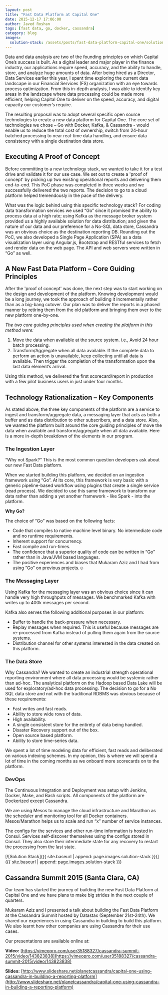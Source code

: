 ```yaml
---
layout: post
title: "Fast Data Platform at Capital One"
date: 2015-12-17 17:06:00
author: Javed Roshan
tags: [fast data, go, docker, cassandra]
category: blog
images:
  solution-stack: /assets/posts/fast-data-platform-capital-one/solution-stack.png
---
```


Data and data analysis are two of the founding principles on which Capital One’s success is built. As a digital leader and major player in the finance industry, our applications require speed, accuracy, and the ability to handle, store, and analyze huge amounts of data. After being hired as a Director, Data Services earlier this year, I spent time exploring the current data landscape in our Financial Services (FS) organization with an eye towards process optimization. From this in-depth analysis, I was able to identify key areas in the landscape where data processing could be made more efficient, helping Capital One to deliver on the speed, accuracy, and digital capacity our customer’s require.

<!--more-->

The resulting proposal was to adopt several specific open source technologies to create a new data platform for Capital One. The core set of technologies we chose – Go with Docker, Kafka, & Cassandra - would enable us to reduce the total cost of ownership, switch from 24-hour batched processing to near real-time data handling, and ensure data consistency with a single destination data store.

## Executing A Proof of Concept

Before committing to a new technology stack, we wanted to take it for a test drive and validate it for our use case. We set out to create a 'proof of concept' by picking up two existing operational reports and delivering them end-to-end. This PoC phase was completed in three weeks and we successfully delivered the two reports. The decision to go to a cloud platform helped tremendously in the pace of the delivery. 

What was the logic behind using this specific technology stack? For coding data transformation services we used “Go” since it promised the ability to process data at a high rate; using Kafka as the message broker system provided us a highly available solution for data distribution; and given the nature of our data and our preference for a No-SQL data store, Cassandra was an obvious choice as the destination reporting DB. Rounding out the PoC, we also developed a Single Page Application (SPA) as a data visualization layer using Angular.js, Bootstrap and RESTful services to fetch and render data on the web page. The API and web servers were written in “Go” as well.

## A New Fast Data Platform – Core Guiding Principles

After the 'proof of concept' was done, the next step was to start working on the design and development of the platform. Knowing development would be a long journey, we took the approach of building it incrementally rather than as a big-bang cutover. Our plan was to deliver the reports in a phased manner by retiring them from the old platform and bringing them over to the new platform one-by-one. 

*The two core guiding principles used when creating the platform in this method were:*

1. Move the data when available at the source system. i.e., Avoid 24 hour batch processing.
2. Transform/Aggregate when all data available. If the complete data to perform an action is unavailable, keep collecting until all data is available. Then trigger the completion of the transformation upon the last data element’s arrival.

Using this method, we delivered the first scorecard/report in production with a few pilot business users in just under four months.

## Technology Rationalization – Key Components

As stated above, the three key components of the platform are a service to ingest and transform/aggregate data, a messaging layer that acts as both a buffer and as data distribution to other subscribers, and a data store. Also, we wanted the platform built around the core guiding principles of move the data when available and transform/aggregate when all data available. Here is a more in-depth breakdown of the elements in our program.

### The Ingestion Layer

“Why not Spark?” This is the most common question developers ask about our new Fast Data platform. 

When we started building this platform, we decided on an ingestion framework using “Go”. At its core, this framework is very basic with a generic pipeline-based workflow using plugins that create a single service (read process). We decided to use this same framework to transform our data rather than adding a yet another framework - like Spark - into the platform.

**Why Go?**

The choice of “Go” was based on the following facts:

* Code that compiles to native machine level binary. No intermediate code and no runtime requirements.
* Inherent support for concurrency.
* Fast compile and run-times.
* The confidence that a superior quality of code can be written in “Go” rather than in Java/JVM based languages.
* The positive experiences and biases that Mukaram Aziz and I had from using “Go” on previous projects.☺

### The Messaging Layer

Using Kafka for the messaging layer was an obvious choice since it can handle very high throughputs of messages. We benchmarked Kafka with writes up to 400k messages per second.

Kafka also serves the following additional purposes in our platform:

* Buffer to handle the back-pressure when necessary.
* Replay messages when required. This is useful because messages are re-processed from Kafka instead of pulling them again from the source systems.
* Distribution channel for other systems interested in the data created on this platform.

### The Data Store

Why Cassandra? We wanted to create an industrial strength operational reporting environment where all data processing would be systemic rather than ad-hoc. The analytical platform on the Hadoop based Data Lake will be used for exploratory/ad-hoc data processing. The decision to go for a No SQL data store and not with the traditional RDBMS was obvious because of these requirements:

* Fast writes and fast reads.
* Ability to store wide rows of data.
* High availability.
* A single consistent store for the entirety of data being handled.
* Disaster Recovery support out of the box.
* Open source based platform.
* Ability to store time-series data.

We spent a lot of time modeling data for efficient, fast reads and deliberated on various indexing schemes. In my opinion, this is where we will spend a lot of time in the coming months as we onboard more scorecards on to the platform.

### DevOps

The Continuous Integration and Deployment was setup with Jenkins, Docker, Make, and Bash scripts. All components of the platform are Dockerized except Cassandra. 

We are using Mesos to manage the cloud infrastructure and Marathon as the scheduler and monitoring tool for all Docker containers. Mesos/Marathon helps us to scale and run “x” number of service instances.

The configs for the services and other run-time information is hosted in Consul. Services self-discover themselves using the configs stored in Consul. They also store their intermediate state for any recovery to restart the processing from the last state.

[![Solution Stack]({{ site.baseurl | append: page.images.solution-stack }})]({{ site.baseurl | append: page.images.solution-stack }})

## Cassandra Summit 2015 (Santa Clara, CA)

Our team has started the journey of building the new Fast Data Platform at Capital One and we have plans to make big strides in the next couple of quarters. 

Mukaram Aziz and I presented a talk about building the Fast Data Platform at the Cassandra Summit hosted by Datastax (September 21st-24th). We shared our experiences in using Cassandra in building to build this platform. We also learnt how other companies are using Cassandra for their use cases.

Our presentations are available online at:

**Video:** [https://vimeopro.com/user35188327/cassandra-summit-2015/video/143823838](https://vimeopro.com/user35188327/cassandra-summit-2015/video/143823838)

**Slides:** [http://www.slideshare.net/planetcassandra/capital-one-using-cassandra-in-building-a-reporting-platform](http://www.slideshare.net/planetcassandra/capital-one-using-cassandra-in-building-a-reporting-platform)


